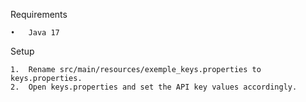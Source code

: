 Requirements

	•	Java 17

Setup

	1.	Rename src/main/resources/exemple_keys.properties to keys.properties.
	2.	Open keys.properties and set the API key values accordingly.

